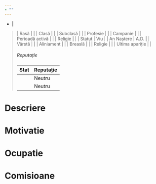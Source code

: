 ```yaml
---
- ""
---
```

- |
> | Rasă |  |
> | Clasă |  |
> | Subclasă |  |
> | Profesie |  |
> | Campanie |   |
> | Perioadă activă |   |
> | Religie |   |
> | Statut | Viu | 
> | An Naștere |  A.D. |
> | Vârstă |  |
> | Aliniament |  |
> | Breaslă |  |
> | Religie |  |
> | Ultima apariție |  |
> ##### Reputație
> | Stat |  Reputație |
> | ---- |  --- |
> |  |  Neutru |
> |  |  Neutru |
# Descriere
# Motivatie
# Ocupatie
# Comisioane
<div><ul class="dataview list-view-ul"></ul></div>
